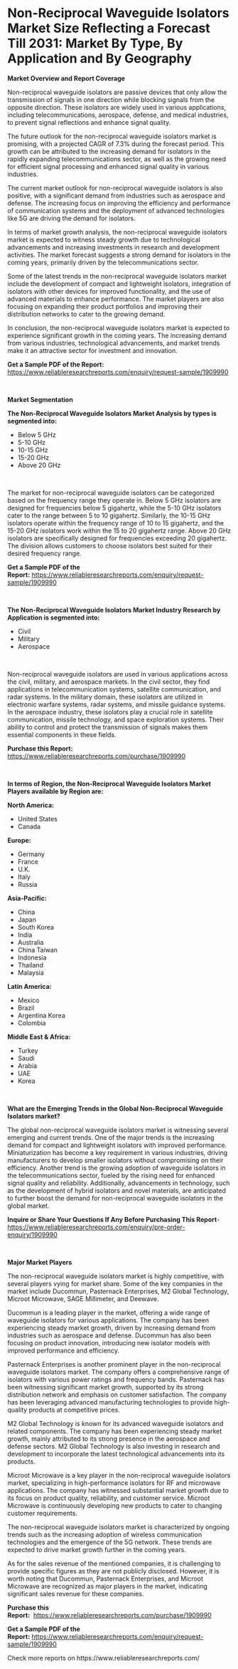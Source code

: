 <p><h1>Non-Reciprocal Waveguide Isolators Market Size Reflecting a Forecast Till 2031: Market By Type, By Application and By Geography</h1></p><p><strong>Market Overview and Report Coverage</strong></p>
<p><p>Non-reciprocal waveguide isolators are passive devices that only allow the transmission of signals in one direction while blocking signals from the opposite direction. These isolators are widely used in various applications, including telecommunications, aerospace, defense, and medical industries, to prevent signal reflections and enhance signal quality.</p><p>The future outlook for the non-reciprocal waveguide isolators market is promising, with a projected CAGR of 7.3% during the forecast period. This growth can be attributed to the increasing demand for isolators in the rapidly expanding telecommunications sector, as well as the growing need for efficient signal processing and enhanced signal quality in various industries.</p><p>The current market outlook for non-reciprocal waveguide isolators is also positive, with a significant demand from industries such as aerospace and defense. The increasing focus on improving the efficiency and performance of communication systems and the deployment of advanced technologies like 5G are driving the demand for isolators.</p><p>In terms of market growth analysis, the non-reciprocal waveguide isolators market is expected to witness steady growth due to technological advancements and increasing investments in research and development activities. The market forecast suggests a strong demand for isolators in the coming years, primarily driven by the telecommunications sector.</p><p>Some of the latest trends in the non-reciprocal waveguide isolators market include the development of compact and lightweight isolators, integration of isolators with other devices for improved functionality, and the use of advanced materials to enhance performance. The market players are also focusing on expanding their product portfolios and improving their distribution networks to cater to the growing demand.</p><p>In conclusion, the non-reciprocal waveguide isolators market is expected to experience significant growth in the coming years. The increasing demand from various industries, technological advancements, and market trends make it an attractive sector for investment and innovation.</p></p>
<p><strong>Get a Sample PDF of the Report:</strong> <a href="https://www.reliableresearchreports.com/enquiry/request-sample/1909990">https://www.reliableresearchreports.com/enquiry/request-sample/1909990</a></p>
<p>&nbsp;</p>
<p><strong>Market Segmentation</strong></p>
<p><strong>The Non-Reciprocal Waveguide Isolators Market Analysis by types is segmented into:</strong></p>
<p><ul><li>Below 5 GHz</li><li>5-10 GHz</li><li>10-15 GHz</li><li>15-20 GHz</li><li>Above 20 GHz</li></ul></p>
<p>&nbsp;</p>
<p><p>The market for non-reciprocal waveguide isolators can be categorized based on the frequency range they operate in. Below 5 GHz isolators are designed for frequencies below 5 gigahertz, while the 5-10 GHz isolators cater to the range between 5 to 10 gigahertz. Similarly, the 10-15 GHz isolators operate within the frequency range of 10 to 15 gigahertz, and the 15-20 GHz isolators work within the 15 to 20 gigahertz range. Above 20 GHz isolators are specifically designed for frequencies exceeding 20 gigahertz. The division allows customers to choose isolators best suited for their desired frequency range.</p></p>
<p><strong>Get a Sample PDF of the Report:</strong>&nbsp;<a href="https://www.reliableresearchreports.com/enquiry/request-sample/1909990">https://www.reliableresearchreports.com/enquiry/request-sample/1909990</a></p>
<p>&nbsp;</p>
<p><strong>The Non-Reciprocal Waveguide Isolators Market Industry Research by Application is segmented into:</strong></p>
<p><ul><li>Civil</li><li>Military</li><li>Aerospace</li></ul></p>
<p>&nbsp;</p>
<p><p>Non-reciprocal waveguide isolators are used in various applications across the civil, military, and aerospace markets. In the civil sector, they find applications in telecommunication systems, satellite communication, and radar systems. In the military domain, these isolators are utilized in electronic warfare systems, radar systems, and missile guidance systems. In the aerospace industry, these isolators play a crucial role in satellite communication, missile technology, and space exploration systems. Their ability to control and protect the transmission of signals makes them essential components in these fields.</p></p>
<p><strong>Purchase this Report:</strong>&nbsp; <a href="https://www.reliableresearchreports.com/purchase/1909990">https://www.reliableresearchreports.com/purchase/1909990</a></p>
<p>&nbsp;</p>
<p><strong>In terms of Region, the Non-Reciprocal Waveguide Isolators Market Players available by Region are:</strong></p>
<p>
    <p> <strong> North America: </strong>
        <ul>
            <li>United States</li>
            <li>Canada</li>
        </ul>
        </p> 
    <p> <strong> Europe: </strong>
        <ul>
            <li>Germany</li>
            <li>France</li>
            <li>U.K.</li>
            <li>Italy</li>
            <li>Russia</li>
        </ul>
        </p> 
    <p> <strong> Asia-Pacific: </strong>
        <ul>
            <li>China</li>
            <li>Japan</li>
            <li>South Korea</li>
            <li>India</li>
            <li>Australia</li>
            <li>China Taiwan</li>
            <li>Indonesia</li>
            <li>Thailand</li>
            <li>Malaysia</li>
        </ul>
        </p> 
    <p> <strong> Latin America: </strong>
        <ul>
            <li>Mexico</li>
            <li>Brazil</li>
            <li>Argentina Korea</li>
            <li>Colombia</li>
        </ul>
        </p> 
    <p> <strong> Middle East & Africa: </strong>
        <ul>
            <li>Turkey</li>
            <li>Saudi</li>
            <li>Arabia</li>
            <li>UAE</li>
            <li>Korea</li>
        </ul>
    </p>
    </p>
<p>&nbsp;</p>
<p><strong>What are the Emerging Trends in the Global Non-Reciprocal Waveguide Isolators market?</strong></p>
<p><p>The global non-reciprocal waveguide isolators market is witnessing several emerging and current trends. One of the major trends is the increasing demand for compact and lightweight isolators with improved performance. Miniaturization has become a key requirement in various industries, driving manufacturers to develop smaller isolators without compromising on their efficiency. Another trend is the growing adoption of waveguide isolators in the telecommunications sector, fueled by the rising need for enhanced signal quality and reliability. Additionally, advancements in technology, such as the development of hybrid isolators and novel materials, are anticipated to further boost the demand for non-reciprocal waveguide isolators in the global market.</p></p>
<p><strong>Inquire or Share Your Questions If Any Before Purchasing This Report</strong>- <a href="https://www.reliableresearchreports.com/enquiry/pre-order-enquiry/1909990">https://www.reliableresearchreports.com/enquiry/pre-order-enquiry/1909990</a></p>
<p>&nbsp;</p>
<p><strong>Major Market Players</strong></p>
<p><p>The non-reciprocal waveguide isolators market is highly competitive, with several players vying for market share. Some of the key companies in the market include Ducommun, Pasternack Enterprises, M2 Global Technology, Microot Microwave, SAGE Millimeter, and Deewave.</p><p>Ducommun is a leading player in the market, offering a wide range of waveguide isolators for various applications. The company has been experiencing steady market growth, driven by increasing demand from industries such as aerospace and defense. Ducommun has also been focusing on product innovation, introducing new isolator models with improved performance and efficiency.</p><p>Pasternack Enterprises is another prominent player in the non-reciprocal waveguide isolators market. The company offers a comprehensive range of isolators with various power ratings and frequency bands. Pasternack has been witnessing significant market growth, supported by its strong distribution network and emphasis on customer satisfaction. The company has been leveraging advanced manufacturing technologies to provide high-quality products at competitive prices.</p><p>M2 Global Technology is known for its advanced waveguide isolators and related components. The company has been experiencing steady market growth, mainly attributed to its strong presence in the aerospace and defense sectors. M2 Global Technology is also investing in research and development to incorporate the latest technological advancements into its products.</p><p>Microot Microwave is a key player in the non-reciprocal waveguide isolators market, specializing in high-performance isolators for RF and microwave applications. The company has witnessed substantial market growth due to its focus on product quality, reliability, and customer service. Microot Microwave is continuously developing new products to cater to changing customer requirements.</p><p>The non-reciprocal waveguide isolators market is characterized by ongoing trends such as the increasing adoption of wireless communication technologies and the emergence of the 5G network. These trends are expected to drive market growth further in the coming years.</p><p>As for the sales revenue of the mentioned companies, it is challenging to provide specific figures as they are not publicly disclosed. However, it is worth noting that Ducommun, Pasternack Enterprises, and Microot Microwave are recognized as major players in the market, indicating significant sales revenue for these companies.</p></p>
<p><strong>Purchase this Report:</strong>&nbsp;&nbsp;<a href="https://www.reliableresearchreports.com/purchase/1909990">https://www.reliableresearchreports.com/purchase/1909990</a></p>
<p></p>
<p><strong>Get a Sample PDF of the Report:</strong>&nbsp;<a href="https://www.reliableresearchreports.com/enquiry/request-sample/1909990">https://www.reliableresearchreports.com/enquiry/request-sample/1909990</a></p>
<p>Check more reports on https://www.reliableresearchreports.com/</p>